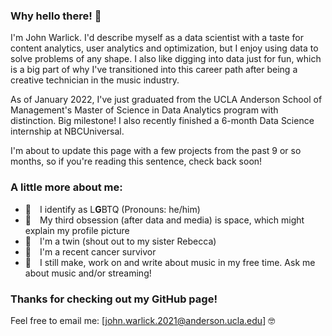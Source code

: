 ### Why hello there! 👋

I'm John Warlick. I'd describe myself as a data scientist with a taste for content analytics, user analytics and optimization,  but I enjoy using data to solve problems of any shape. I also like digging into data just for fun, which is a big part of why I've transitioned into this career path after being a creative technician in the music industry.

As of January 2022, I've just graduated from the UCLA Anderson School of Management's Master of Science in Data Analytics program with distinction. Big milestone! I also recently finished a 6-month Data Science internship at NBCUniversal.

I'm about to update this page with a few projects from the past 9 or so months, so if you're reading this sentence, check back soon!

### A little more about me:
- 👬 I identify as L**G**BTQ (Pronouns: he/him) 
- 🚀 My third obsession (after data and media) is space, which might explain my profile picture
- 👯 I'm a twin (shout out to my sister Rebecca)
- 🏥 I'm a recent cancer survivor
- 🎼 I still make, work on and write about music in my free time. Ask me about music and/or streaming!

### Thanks for checking out my GitHub page!
Feel free to email me: [john.warlick.2021@anderson.ucla.edu] 🤓
